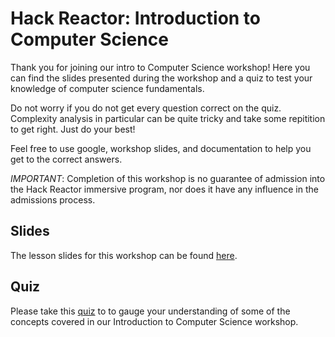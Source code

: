 # Hack Reactor: Introduction to Computer Science

Thank you for joining our intro to Computer Science workshop! Here you can find the slides presented during the workshop and a quiz to test your knowledge of computer science fundamentals.

Do not worry if you do not get every question correct on the quiz. Complexity analysis in particular can be quite tricky and take some repitition to get right. Just do your best!

Feel free to use google, workshop slides, and documentation to help you get to the correct answers.

*IMPORTANT*: Completion of this workshop is no guarantee of admission into the Hack Reactor immersive program, nor does it have any influence in the admissions process.

## Slides

The lesson slides for this workshop can be found [here](https://docs.google.com/presentation/d/1iqJN6LQaJdAlmlWtGyw2EWCQoNnGnR3BG_AHZSouXQ4/edit?usp=sharing).

## Quiz

Please take this [quiz](https://forms.gle/rjj7BYnTH64b6BW77) to to gauge your understanding of some of the concepts covered in our Introduction to Computer Science workshop.